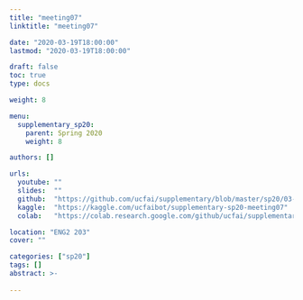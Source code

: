 ```yaml
---
title: "meeting07"
linktitle: "meeting07"

date: "2020-03-19T18:00:00"
lastmod: "2020-03-19T18:00:00"

draft: false
toc: true
type: docs

weight: 8

menu:
  supplementary_sp20:
    parent: Spring 2020
    weight: 8

authors: []

urls:
  youtube: ""
  slides:  ""
  github:  "https://github.com/ucfai/supplementary/blob/master/sp20/03-19-meeting07/03-19-meeting07.ipynb"
  kaggle:  "https://kaggle.com/ucfaibot/supplementary-sp20-meeting07"
  colab:   "https://colab.research.google.com/github/ucfai/supplementary/blob/master/sp20/03-19-meeting07/03-19-meeting07.ipynb"

location: "ENG2 203"
cover: ""

categories: ["sp20"]
tags: []
abstract: >-
  
---
```

